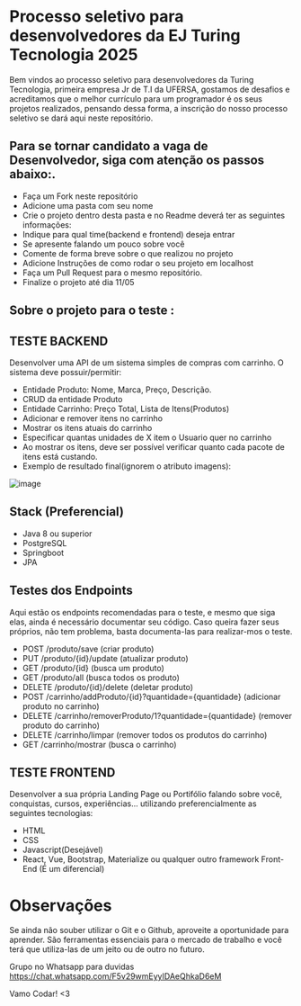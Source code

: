 # Processo seletivo para desenvolvedores da EJ Turing Tecnologia 2025
Bem vindos ao processo seletivo para desenvolvedores da Turing Tecnologia, primeira empresa Jr de T.I da UFERSA, gostamos de desafios e acreditamos que o melhor currículo para um programador é os seus projetos realizados, pensando dessa forma, a inscrição do nosso processo seletivo se dará aqui neste repositório.

## Para se tornar candidato a vaga de Desenvolvedor, siga com atenção os passos abaixo:.

- Faça um Fork neste repositório
- Adicione uma pasta com seu nome
- Crie o projeto dentro desta pasta e no Readme deverá ter as seguintes informações:
- Indique para qual time(backend e frontend) deseja entrar
- Se apresente falando um pouco sobre você
- Comente de forma breve sobre o que realizou no projeto
- Adicione Instruções de como rodar o seu projeto em localhost
- Faça um Pull Request para o mesmo repositório.
- Finalize o projeto até dia 11/05
## Sobre o projeto para o teste :
TESTE BACKEND
--------------------
Desenvolver uma API de um sistema simples de compras com carrinho. O sistema deve possuir/permitir:
- Entidade Produto: Nome, Marca, Preço, Descrição.
- CRUD da entidade Produto
- Entidade Carrinho: Preço Total, Lista de Itens(Produtos)
- Adicionar e remover itens no carrinho
- Mostrar os itens atuais do carrinho
- Especificar quantas unidades de X item o Usuario quer no carrinho
- Ao mostrar os itens, deve ser possível verificar quanto cada pacote de itens está custando.
- Exemplo de resultado final(ignorem o atributo imagens):

![image](https://github.com/user-attachments/assets/d3266951-820e-4792-b094-ce847aed9a87)

## Stack (Preferencial)
- Java 8 ou superior
- PostgreSQL
- Springboot
- JPA

## Testes dos Endpoints
Aqui estão os endpoints recomendadas para o teste, e mesmo que siga elas, ainda é necessário documentar seu código. Caso queira fazer seus próprios, não tem problema, basta documenta-las para realizar-mos o teste.
- POST /produto/save (criar produto)
- PUT /produto/{id}/update (atualizar produto)
- GET /produto/{id} (busca um produto)
- GET /produto/all (busca todos os produto)
- DELETE /produto/{id}/delete (deletar produto)
- POST /carrinho/addProduto/{id}?quantidade={quantidade} (adicionar produto no carrinho)
- DELETE /carrinho/removerProduto/1?quantidade={quantidade} (remover produto do carrinho)
- DELETE /carrinho/limpar (remover todos os produtos do carrinho)
- GET /carrinho/mostrar (busca o carrinho)

TESTE FRONTEND
---------------
Desenvolver a sua própria Landing Page ou Portifólio falando sobre você, conquistas, cursos, experiências... utilizando preferencialmente as seguintes tecnologias:

- HTML
- CSS
- Javascript(Desejável)
- React, Vue, Bootstrap, Materialize ou qualquer outro framework Front-End (É um diferencial)

# Observações
Se ainda não souber utilizar o Git e o Github, aproveite a oportunidade para aprender. São ferramentas essenciais para o mercado de trabalho e você terá que utiliza-las de um jeito ou de outro no futuro.

Grupo no Whatsapp para duvidas
https://chat.whatsapp.com/F5v29wmEyyIDAeQhkaD6eM

Vamo Codar! <3
